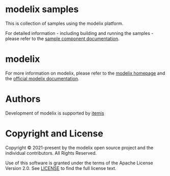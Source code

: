 # modelix samples

This is collection of samples using the modelix platform.

For detailed information - including building and running the samples - please refer to the [sample component documentation](https://docs.modelix.org/modelix/latest/samples).


# modelix

For more information on modelix, please refer to the [modelix homepage](https://modelix.org) and the [official modelix documentation](https://docs.modelix.org).


# Authors

Development of modelix is supported by [itemis](https://itemis.com)


# Copyright and License

Copyright © 2021-present by the modelix open source project and the individual contributors. All Rights Reserved.

Use of this software is granted under the terms of the Apache License Version 2.0.
See [LICENSE](LICENSE) to find the full license text.
